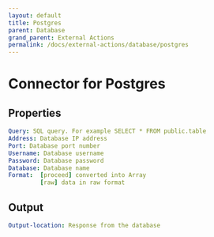 ```yaml
---
layout: default
title: Postgres
parent: Database
grand_parent: External Actions
permalink: /docs/external-actions/database/postgres
---
```

# Connector for Postgres

## Properties
```yaml
Query: SQL query. For example SELECT * FROM public.table
Address: Database IP address
Port: Database port number
Username: Database username
Password: Database password
Database: Database name
Format:  [proceed] converted into Array
         [raw] data in raw format
```

## Output
```yaml
Output-location: Response from the database
```
